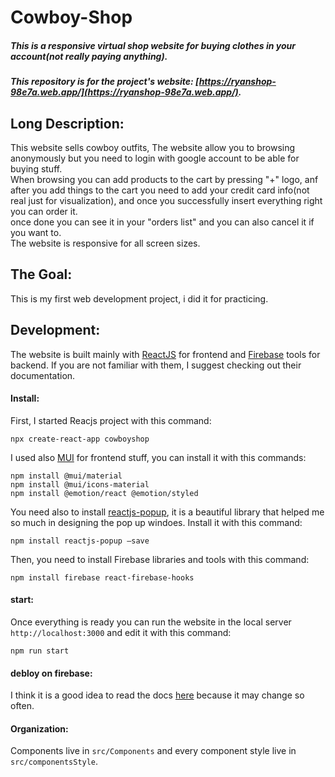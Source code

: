 # Cowboy-Shop
##### This is a responsive virtual shop website for buying clothes in your account(not really paying anything).
##### This repository is for the project's website: [https://ryanshop-98e7a.web.app/](https://ryanshop-98e7a.web.app/).
## Long Description:
This website sells cowboy outfits, The website allow you to browsing anonymously but you need to login with google account to be able for buying stuff.<br/>
When browsing you can add products to the cart by pressing "+" logo, anf after you add things to the cart you need to add your credit card info(not real just for visualization), and once you successfully insert everything right you can order it.<br/>
once done you can see it in your "orders list" and you can also cancel it if you want to.<br/>
The website is responsive for all screen sizes.
## The Goal:
This is my first web development project, i did it for practicing.
## Development:
The website is built mainly with [ReactJS](https://reactjs.org/) for frontend and [Firebase](https://firebase.google.com/) tools for backend. If you are not familiar with them, I suggest checking out their documentation.
#### Install:
First, I started Reacjs project with this command:<br/>
```
npx create-react-app cowboyshop
```
I used also [MUI](https://mui.com/) for frontend stuff, you can install it with this commands:
```
npm install @mui/material
npm install @mui/icons-material
npm install @emotion/react @emotion/styled
```
You need also to install [reactjs-popup](https://react-popup.elazizi.com/), it is a beautiful library that helped me so much in designing the pop up windoes. Install it with this command:
```
npm install reactjs-popup –save
```
Then, you need to install Firebase libraries and tools with this command:
```
npm install firebase react-firebase-hooks
```
#### start:
Once everything is ready you can run the website in the local server `http://localhost:3000` and edit it with this command:
```
npm run start
```
#### debloy on firebase:
I think it is a good idea to read the docs [here](https://firebase.google.com/docs/hosting/quickstart) because it may change so often.
#### Organization:
Components live in `src/Components` and every component style live in `src/componentsStyle`.
